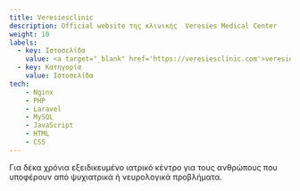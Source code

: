 ```yaml
---
title: Veresiesclinic
description: Official website της κλινικής  Veresies Medical Center
weight: 10
labels:
  - key: Ιστοσελίδα
    value: <a target="_blank" href='https://veresiesclinic.com'>veresiesclinic.com</a>
  - key: Κατηγορία
    value: Ιστοσελίδα
tech:
    - Nginx
    - PHP
    - Laravel
    - MySQL
    - JavaScript
    - HTML
    - CSS
---
```


Για δέκα χρόνια εξειδικευμένο ιατρικό κέντρο για τους ανθρώπους που υποφέρουν από ψυχιατρικά ή νευρολογικά προβλήματα.